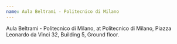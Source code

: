 ```yaml
---
name: Aula Beltrami - Politecnico di Milano
---
```


Aula Beltrami - Politecnico di Milano, at Politecnico di Milano, Piazza Leonardo da Vinci 32, Building 5, Ground floor.
